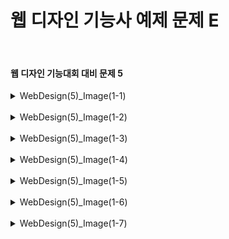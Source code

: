 <h1>웹 디자인 기능사 예제 문제 E</h1><br>
<h4>웹 디자인 기능대회 대비 문제 5</h4>
<details>
  <summary>WebDesign(5)_Image(1-1)</summary>
  문제5-1 (철길 마을 image1)
  
  ![image](https://github.com/user-attachments/assets/20c5295b-9fec-4e5b-a722-d08af7f1181f)
</details>
<br>
<details>
  <summary>WebDesign(5)_Image(1-2)</summary>
  문제5-2 (철길 마을 image2)
  
  ![image](https://github.com/user-attachments/assets/dbb00e76-37f6-4c77-8376-dae93d58c2f4)
</details>
<br>
<details>
  <summary>WebDesign(5)_Image(1-3)</summary>
  문제5-3 (철길 마을 image3)
  
  ![image](https://github.com/user-attachments/assets/ff413a8d-f0a7-4923-8c5b-cab8a7afe0fc)
</details>
<br>
<details>
  <summary>WebDesign(5)_Image(1-4)</summary>
  문제5-4 (철길 마을 image4)
  
  ![image](https://github.com/user-attachments/assets/0d7a3fb0-2b5e-411d-940c-570c8fc7c065)
</details>
<br>
<details>
  <summary>WebDesign(5)_Image(1-5)</summary>
  문제5-5 (철길 마을 image5)
  
  ![image](https://github.com/user-attachments/assets/6c772efa-6baa-4f98-a291-eba39ed53e6d)
</details>
<br>
<details>
  <summary>WebDesign(5)_Image(1-6)</summary>
  문제6 (철길 마을 image6)
  
  ![image](https://github.com/user-attachments/assets/fb8fce3e-ea56-499e-8000-a6c65c95346d)
</details>
<br>
<details>
  <summary>WebDesign(5)_Image(1-7)</summary>
  문제7 (철길 마을 image7)
  
  ![image](https://github.com/user-attachments/assets/06ffbb26-a80d-43b1-94a7-06325e1d8bc4)
</details>

